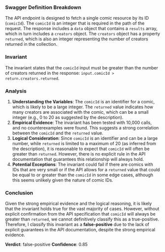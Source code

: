 ### Swagger Definition Breakdown
The API endpoint is designed to fetch a single comic resource by its ID (`comicId`). The `comicId` is an integer that is required in the path of the request. The response includes a `data` object that contains a `results` array, which in turn includes a `creators` object. The `creators` object has a property `returned`, which is also an integer representing the number of creators returned in the collection.

### Invariant
The invariant states that the `comicId` input must be greater than the number of creators returned in the response: `input.comicId > return.creators.returned`. 

### Analysis
1. **Understanding the Variables**: The `comicId` is an identifier for a comic, which is likely to be a large integer. The `returned` value indicates how many creators are associated with the comic, which can be a small integer (e.g., 0 to 20 as suggested by the description).
2. **Empirical Evidence**: The invariant has been tested with 10,000 calls, and no counterexamples were found. This suggests a strong correlation between the `comicId` and the `returned` value.
3. **Logical Consideration**: Since `comicId` is an identifier and can be a large number, while `returned` is limited to a maximum of 20 (as inferred from the description), it is reasonable to expect that `comicId` will often be greater than `returned`. However, there is no explicit rule in the API documentation that guarantees this relationship will always hold.
4. **Potential Exceptions**: The invariant could fail if there are comics with IDs that are very small or if the API allows for a `returned` value that could be equal to or greater than the `comicId` in some edge cases, although this seems unlikely given the nature of comic IDs.

### Conclusion
Given the strong empirical evidence and the logical reasoning, it is likely that the invariant holds true for the vast majority of cases. However, without explicit confirmation from the API specification that `comicId` will always be greater than `returned`, we cannot definitively classify this as a true-positive. Therefore, I classify this invariant as a **false-positive** due to the lack of explicit guarantees in the API documentation, despite the strong empirical evidence.

**Verdict**: false-positive
**Confidence**: 0.85
